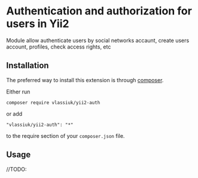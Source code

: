 Authentication and authorization for users in  Yii2
===================================================
Module allow authenticate users by social networks accaunt, create users account, profiles, check access rights, etc

Installation
------------

The preferred way to install this extension is through [composer](http://getcomposer.org/download/).

Either run

```
composer require vlassiuk/yii2-auth
```

or add

```
"vlassiuk/yii2-auth": "*"
```

to the require section of your `composer.json` file.


Usage
-----

//TODO:
